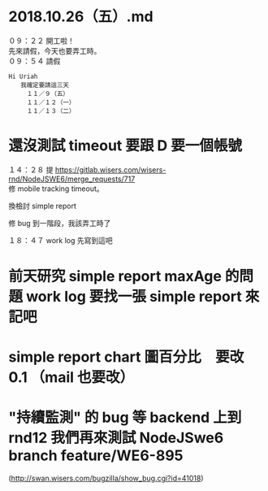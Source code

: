 # 2018.10.26（五）.md

０９：２２ 開工啦！  
先來請假，今天也要弄工時。  
０９：５４ 請假  
```
Hi Uriah
　　我確定要請這三天
　　　１１／９（五）
　　　１１／１２（一）
　　　１１／１３（二）
```

# 還沒測試 timeout 要跟 D 要一個帳號
１４：２８ 提 https://gitlab.wisers.com/wisers-rnd/NodeJSWE6/merge_requests/717  
修 mobile tracking timeout。  

換檢討 simple report  

修 bug 到一階段，我該弄工時了  

１８：４７ work log 先寫到這吧  

# 前天研究 simple report maxAge 的問題 work log 要找一張 simple report 來記吧

# simple report chart 圖百分比　要改 0.1 （mail 也要改）

# "持續監測" 的 bug 等 backend 上到 rnd12 我們再來測試  NodeJSwe6 branch  feature/WE6-895  
(http://swan.wisers.com/bugzilla/show_bug.cgi?id=41018)
